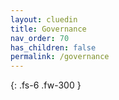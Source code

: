 ```yaml
---
layout: cluedin
title: Governance
nav_order: 70
has_children: false
permalink: /governance
---
```


{: .fs-6 .fw-300 }
